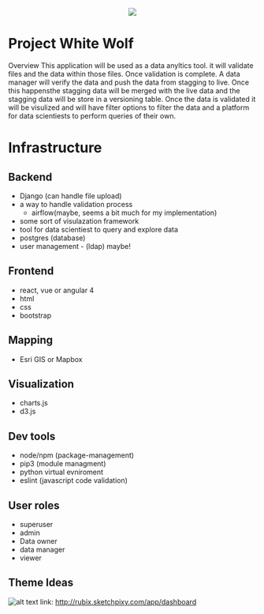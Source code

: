

<p align="center"> 
<img src="https://encrypted-tbn0.gstatic.com/images?q=tbn:ANd9GcTroD3q1B2TwnZQ7BR785ZHvEQUZg2loGzJTQmjCsoFOYX0obwz">
</p>

# Project White Wolf

Overview
This application will be used as a data anyltics tool. it will validate files and the data within those files. Once validation is complete. A data manager will verify the data and push the data from stagging to live. Once this happensthe stagging data will be merged with the live data and the stagging data will be store in a versioning table. Once the data is validated it will be visulized and will have filter options to filter the data and a platform for data scientiests to perform queries of their own. 

# Infrastructure 

Backend 
---
- Django (can handle file upload)
- a way to handle validation process
  - airflow(maybe, seems a bit much for my implementation)
- some sort of visulazation framework
- tool for data scientiest to query and explore data
- postgres (database)
- user management - (ldap) maybe!

Frontend
---
- react, vue or angular 4
- html
- css
- bootstrap

Mapping
---
- Esri GIS or Mapbox

Visualization
---
- charts.js
- d3.js

Dev tools
---
- node/npm (package-management)
- pip3 (module managment)
- python virtual evniroment
- eslint (javascript code validation)

User roles
----
- superuser
- admin
- Data owner
- data manager
- viewer

Theme Ideas
---
![alt text](https://d85wutc1n854v.cloudfront.net/live/products/600x375/WB09498FH.png?v=4.1.0)
link: http://rubix.sketchpixy.com/app/dashboard
